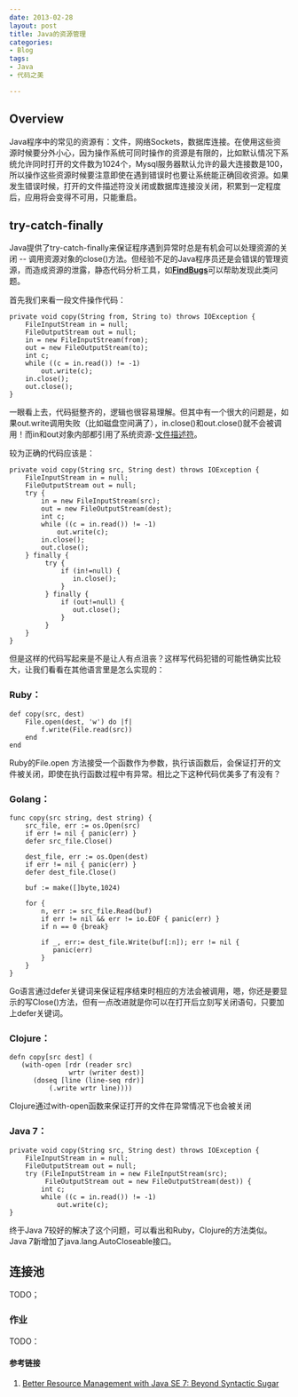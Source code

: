 ```yaml
---
date: 2013-02-28
layout: post
title: Java的资源管理
categories:
- Blog
tags:
- Java
- 代码之美

---
```


## Overview

Java程序中的常见的资源有：文件，网络Sockets，数据库连接。在使用这些资源时候要分外小心，因为操作系统可同时操作的资源是有限的，比如默认情况下系统允许同时打开的文件数为1024个，Mysql服务器默认允许的最大连接数是100，所以操作这些资源时候要注意即使在遇到错误时也要让系统能正确回收资源。如果发生错误时候，打开的文件描述符没关闭或数据库连接没关闭，积累到一定程度后，应用将会变得不可用，只能重启。


## try-catch-finally

Java提供了try-catch-finally来保证程序遇到异常时总是有机会可以处理资源的关闭 -- 调用资源对象的close()方法。但经验不足的Java程序员还是会错误的管理资源，而造成资源的泄露，静态代码分析工具，如[**FindBugs**](http://findbugs.sourceforge.net)可以帮助发现此类问题。

首先我们来看一段文件操作代码：

    private void copy(String from, String to) throws IOException {
        FileInputStream in = null;  
        FileOutputStream out = null;  
        in = new FileInputStream(from);  
        out = new FileOutputStream(to);  
        int c;  
        while ((c = in.read()) != -1)
            out.write(c);  
        in.close();
        out.close();
    }

一眼看上去，代码挺整齐的，逻辑也很容易理解。但其中有一个很大的问题是，如果out.write调用失败（比如磁盘空间满了），in.close()和out.close()就不会被调用！而in和out对象内部都引用了系统资源-[文件描述符](http://zh.wikipedia.org/wiki/文件描述符)。

较为正确的代码应该是：

    private void copy(String src, String dest) throws IOException {
        FileInputStream in = null;  
        FileOutputStream out = null;  
        try {
            in = new FileInputStream(src);  
            out = new FileOutputStream(dest);  
            int c;  
            while ((c = in.read()) != -1)
                out.write(c);  
            in.close();
            out.close();
        } finally {
             try {
                 if (in!=null) {
                    in.close();
                 }
             } finally {
                 if (out!=null) {
                    out.close();
                 }
             }
        }
    }

但是这样的代码写起来是不是让人有点沮丧？这样写代码犯错的可能性确实比较大，让我们看看在其他语言里是怎么实现的：

### Ruby：

    def copy(src, dest)
        File.open(dest, 'w') do |f|  
            f.write(File.read(src))
        end  
    end
    
Ruby的File.open 方法接受一个函数作为参数，执行该函数后，会保证打开的文件被关闭，即使在执行函数过程中有异常。相比之下这种代码优美多了有没有？

### Golang：

    func copy(src string, dest string) {
        src_file, err := os.Open(src)
        if err != nil { panic(err) }
        defer src_file.Close()
        
        dest_file, err := os.Open(dest)
        if err != nil { panic(err) }
        defer dest_file.Close() 
        
        buf := make([]byte,1024)
    
        for {
            n, err := src_file.Read(buf)
            if err != nil && err != io.EOF { panic(err) }
            if n == 0 {break}
            
            if _, err:= dest_file.Write(buf[:n]); err != nil {
               panic(err)
            } 
        }       
    }

Go语言通过defer关键词来保证程序结束时相应的方法会被调用，嗯，你还是要显示的写Close()方法，但有一点改进就是你可以在打开后立刻写关闭语句，只要加上defer关键词。

### Clojure：
    defn copy[src dest] ( 
       (with-open [rdr (reader src)
                   wrtr (writer dest)]
          (doseq [line (line-seq rdr)]
              (.write wrtr line))))

Clojure通过with-open函数来保证打开的文件在异常情况下也会被关闭

### Java 7：

    private void copy(String src, String dest) throws IOException {
        FileInputStream in = null;  
        FileOutputStream out = null;  
        try (FileInputStream in = new FileInputStream(src);  
             FileOutputStream out = new FileOutputStream(dest)) {            
            int c;  
            while ((c = in.read()) != -1)
                out.write(c);  
    }

终于Java 7较好的解决了这个问题，可以看出和Ruby，Clojure的方法类似。Java 7新增加了java.lang.AutoCloseable接口。
    

## 连接池
TODO；


### 作业
TODO：

#### 参考链接

1. [Better Resource Management with Java SE 7: Beyond Syntactic Sugar](http://www.oracle.com/technetwork/articles/java/trywithresources-401775.html)